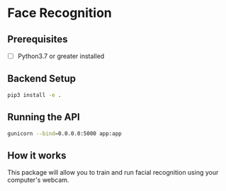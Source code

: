 # Face Recognition

## Prerequisites
- [ ] Python3.7 or greater installed

## Backend Setup
```bash
pip3 install -e .
```

## Running the API
```bash
gunicorn --bind=0.0.0.0:5000 app:app
```

## How it works
This package will allow you to train and run facial recognition using your computer's webcam.
